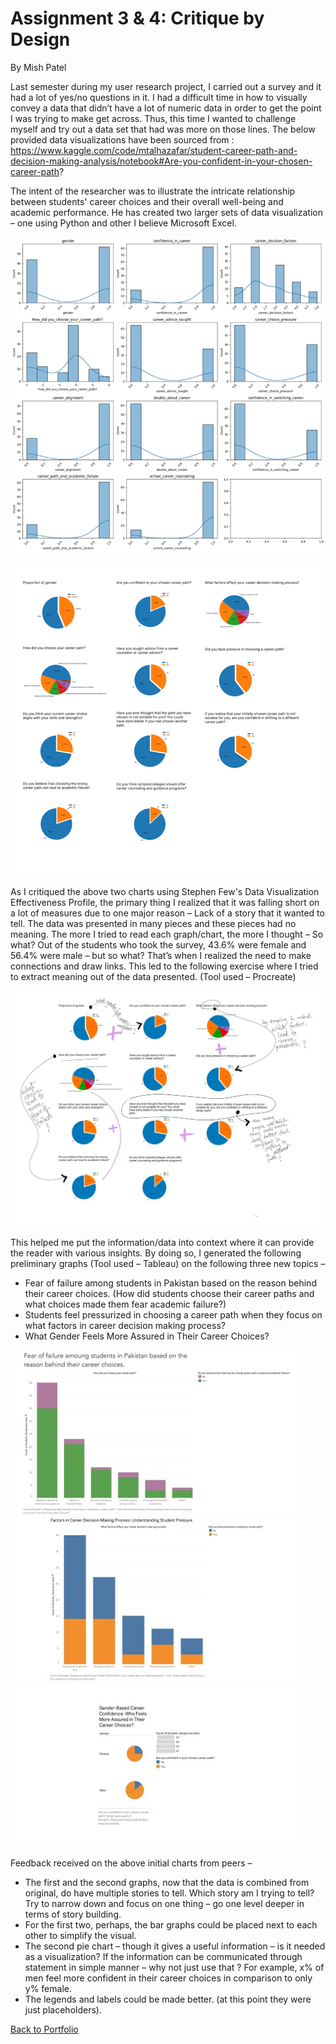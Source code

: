 # Assignment 3 & 4: Critique by Design
By Mish Patel

Last semester during my user research project, I carried out a survey and it had a lot of yes/no questions in it. I had a difficult time in how to visually convey a data that didn’t have a lot of numeric data in order to get the point I was trying to make get across. Thus, this time I wanted to challenge myself and try out a data set that had was more on those lines. The below provided data visualizations have been sourced from : https://www.kaggle.com/code/mtalhazafar/student-career-path-and-decision-making-analysis/notebook#Are-you-confident-in-your-chosen-career-path?

The intent of the researcher was to illustrate the intricate relationship between students' career choices and their overall well-being and academic performance. He has created two larger sets of data visualization – one using Python and other I believe Microsoft Excel.

![1.png](/1.png)

![2.png](/2.png)

As I critiqued the above two charts using Stephen Few's Data Visualization Effectiveness Profile, the primary thing I realized that it was falling short on a lot of measures due to one major reason – Lack of a story that it wanted to tell. The data was presented in many pieces and these pieces had no meaning. The more I tried to read each graph/chart, the more I thought – So what? Out of the students who took the survey, 43.6% were female and 56.4% were male – but so what? That’s when I realized the need to make connections and draw links. This led to the following exercise where I tried to extract meaning out of the data presented. (Tool used – Procreate)
 
![3.png](/3.jpg)

This helped me put the information/data into context where it can provide the reader with various insights. By doing so, I generated the following preliminary graphs (Tool used – Tableau) on the following three new topics – 

-	Fear of failure among students in Pakistan based on the reason behind their career choices. (How did students choose their career paths and what choices made them fear academic failure?)
-	Students feel pressurized in choosing a career path when they focus on what factors in career decision making process?
-	What Gender Feels More Assured in Their Career Choices? 
 
 ![4.png](/4.jpg)
 ![5.png](/5.jpg)
 ![6.png](/6.jpg)
  
Feedback received on the above initial charts from peers – 
-	The first and the second graphs, now that the data is combined from original, do have multiple stories to tell. Which story am I trying to tell? Try to narrow down and focus on one thing – go one level deeper in terms of story building. 
-	For the first two, perhaps, the bar graphs could be placed next to each other to simplify the visual.
-	The second pie chart – though it gives a useful information – is it needed as a visualization? If the information can be communicated through statement in simple manner – why not just use that ? For example, x% of men feel more confident in their career choices in comparison to only y% female. 
-	The legends and labels could be made better. (at this point they were just placeholders).

[Back to Portfolio](https://misarip.github.io/Mish_Portfolio/)
